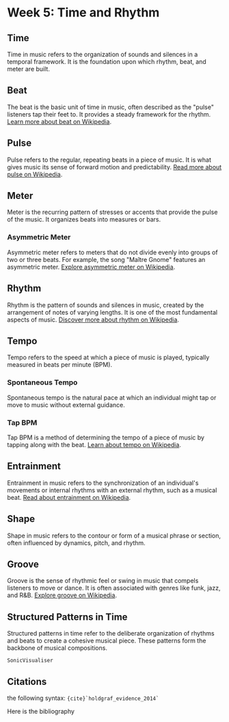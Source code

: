 # Week 5: Time and Rhythm

## Time
Time in music refers to the organization of sounds and silences in a temporal framework. It is the foundation upon which rhythm, beat, and meter are built.

## Beat
The beat is the basic unit of time in music, often described as the "pulse" listeners tap their feet to. It provides a steady framework for the rhythm. [Learn more about beat on Wikipedia](https://en.wikipedia.org/wiki/Beat_(music)).

## Pulse
Pulse refers to the regular, repeating beats in a piece of music. It is what gives music its sense of forward motion and predictability. [Read more about pulse on Wikipedia](https://en.wikipedia.org/wiki/Pulse_(music)).

## Meter
Meter is the recurring pattern of stresses or accents that provide the pulse of the music. It organizes beats into measures or bars. 

### Asymmetric Meter
Asymmetric meter refers to meters that do not divide evenly into groups of two or three beats. For example, the song "Maître Gnome" features an asymmetric meter. [Explore asymmetric meter on Wikipedia](https://en.wikipedia.org/wiki/Metre_(music)#Asymmetric_meter).

## Rhythm
Rhythm is the pattern of sounds and silences in music, created by the arrangement of notes of varying lengths. It is one of the most fundamental aspects of music. [Discover more about rhythm on Wikipedia](https://en.wikipedia.org/wiki/Rhythm).

## Tempo
Tempo refers to the speed at which a piece of music is played, typically measured in beats per minute (BPM).

### Spontaneous Tempo
Spontaneous tempo is the natural pace at which an individual might tap or move to music without external guidance.

### Tap BPM
Tap BPM is a method of determining the tempo of a piece of music by tapping along with the beat. [Learn about tempo on Wikipedia](https://en.wikipedia.org/wiki/Tempo).

## Entrainment
Entrainment in music refers to the synchronization of an individual's movements or internal rhythms with an external rhythm, such as a musical beat. [Read about entrainment on Wikipedia](https://en.wikipedia.org/wiki/Entrainment_(biomusicology)).

## Shape
Shape in music refers to the contour or form of a musical phrase or section, often influenced by dynamics, pitch, and rhythm.

## Groove
Groove is the sense of rhythmic feel or swing in music that compels listeners to move or dance. It is often associated with genres like funk, jazz, and R&B. [Explore groove on Wikipedia](https://en.wikipedia.org/wiki/Groove_(music)).

## Structured Patterns in Time
Structured patterns in time refer to the deliberate organization of rhythms and beats to create a cohesive musical piece. These patterns form the backbone of musical compositions.





```{note}
SonicVisualiser
```



## Citations

the following syntax: `` {cite}`holdgraf_evidence_2014` `` 

Here is the bibliography


```{bibliography}
```
